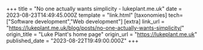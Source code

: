 +++
title = "No one actually wants simplicity - lukeplant.me.uk"
date = 2023-08-23T14:49:45.000Z
template = "link.html"
[taxonomies]
tech=["Software development","Web development"]
[extra]
link_url = "https://lukeplant.me.uk/blog/posts/no-one-actually-wants-simplicity/"
origin_title = "Luke Plant's home page"
origin_url = "https://lukeplant.me.uk"
published_date = "2023-08-22T19:49:00.000Z"
+++